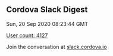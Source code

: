 ## Cordova Slack Digest
Sun, 20 Sep 2020 08:23:44 GMT

[User count: 4127](https://cordova.slack.com/)


Join the conversation at [slack.cordova.io](http://slack.cordova.io/)
